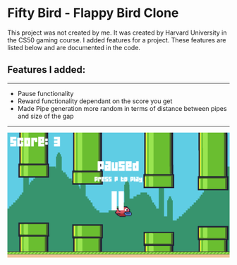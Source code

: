 # Fifty Bird - Flappy Bird Clone
This project was not created by me. It was created by Harvard University in the CS50 gaming course. I added features for a project.
These features are listed below and are documented in the code.

## Features I added:
---
- Pause functionality 
- Reward functionality dependant on the score you get
- Made Pipe generation more random in terms of distance between pipes and size of the gap
---
<img src="demo.png">